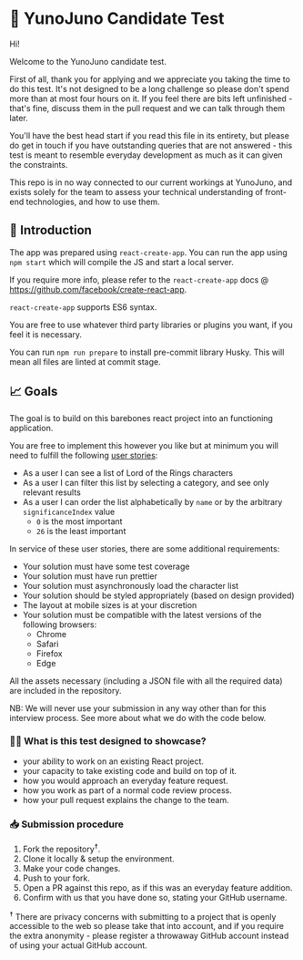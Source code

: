 # 🥼 YunoJuno Candidate Test

Hi!

Welcome to the YunoJuno candidate test.

First of all, thank you for applying and we appreciate you taking the time to do this test. It's not
designed to be a long challenge so please don't spend more than at most four hours on it. If you
feel there are bits left unfinished - that's fine, discuss them in the pull request and we can talk
through them later.

You'll have the best head start if you read this file in its entirety, but please do get in touch if
you have outstanding queries that are not answered - this test is meant to resemble everyday
development as much as it can given the constraints.

This repo is in no way connected to our current workings at YunoJuno, and exists solely for the team
to assess your technical understanding of front-end technologies, and how to use them.

## 👋 Introduction

The app was prepared using `react-create-app`. You can run the app using `npm start` which will
compile the JS and start a local server.

If you require more info, please refer to the `react-create-app` docs @
https://github.com/facebook/create-react-app.

`react-create-app` supports ES6 syntax.

You are free to use whatever third party libraries or plugins you want, if you feel it is necessary.

You can run `npm run prepare` to install pre-commit library Husky. This will mean all files are
linted at commit stage.

## 📈 Goals

The goal is to build on this barebones react project into an functioning application.

You are free to implement this however you like but at minimum you will need to fulfill the
following [user stories](https://en.wikipedia.org/wiki/User_story):

-   As a user I can see a list of Lord of the Rings characters
-   As a user I can filter this list by selecting a category, and see only relevant results
-   As a user I can order the list alphabetically by `name` or by the arbitrary `significanceIndex`
    value
    -   `0` is the most important
    -   `26` is the least important

In service of these user stories, there are some additional requirements:

-   Your solution must have some test coverage
-   Your solution must have run prettier
-   Your solution must asynchronously load the character list
-   Your solution should be styled appropriately (based on design provided)
-   The layout at mobile sizes is at your discretion
-   Your solution must be compatible with the latest versions of the following browsers:
    -   Chrome
    -   Safari
    -   Firefox
    -   Edge

All the assets necessary (including a JSON file with all the required data) are included in the
repository.

NB: We will never use your submission in any way other than for this interview process. See more
about what we do with the code below.

### 👩‍💻 What is this test designed to showcase?

-   your ability to work on an existing React project.
-   your capacity to take existing code and build on top of it.
-   how you would approach an everyday feature request.
-   how you work as part of a normal code review process.
-   how your pull request explains the change to the team.

### 📥 Submission procedure

1. Fork the repository<sup>☨</sup>.
1. Clone it locally & setup the environment.
1. Make your code changes.
1. Push to your fork.
1. Open a PR against this repo, as if this was an everyday feature addition.
1. Confirm with us that you have done so, stating your GitHub username.

<sup>☨</sup> There are privacy concerns with submitting to a project that is openly accessible to
the web so please take that into account, and if you require the extra anonymity - please register a
throwaway GitHub account instead of using your actual GitHub account.
